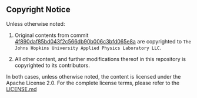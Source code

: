 ## Copyright Notice

Unless otherwise noted:

1. Original contents from commit [4f890daf85bd043f2c566db90b006c3bfd065e8a](https://github.com/trinity-xai/Trinity/commit/4f890daf85bd043f2c566db90b006c3bfd065e8a)
   are copyrighted to `The Johns Hopkins University Applied Physics Laboratory LLC`.

2. All other content, and further modifications thereof in this repository is copyrighted to its contributors.

In both cases, unless otherwise noted, the content is licensed under the Apache License 2.0.
For the complete license terms, please refer to the [LICENSE.md](LICENSE.md)
